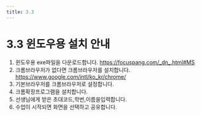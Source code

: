 ```yaml
---
title: 3.3
---
```


# 3.3 윈도우용 설치 안내

1. 윈도우용 exe파일을 다운로드합니다. https://focuspang.com/_dn_.html#MS
2. 크롬브라우저가 없다면 크롬브라우저를 설치합니다. https://www.google.com/intl/ko_kr/chrome/
3. 기본브라우저를 크롬브라우저로 설정합니다.
4. 크롬확장프로그램을 설치합니다.
5. 선생님에게 받은 초대코드,학번,이름을입력합니다.
6. 수업이 시작되면 화면을 선택하고 공유합니다.
